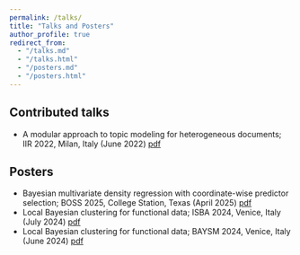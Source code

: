 ```yaml
---
permalink: /talks/
title: "Talks and Posters"
author_profile: true
redirect_from: 
  - "/talks.md"
  - "/talks.html"
  - "/posters.md"
  - "/posters.html"
---
```


Contributed talks
------

* A modular approach to topic modeling for heterogeneous documents; IIR 2022, Milan, Italy (June 2022) [pdf](/files/talk_iir2022.pdf)

Posters
------

* Bayesian multivariate density regression with coordinate-wise predictor selection; BOSS 2025, College Station, Texas (April 2025) [pdf](/files/poster_boss2025.pdf)
* Local Bayesian clustering for functional data; ISBA 2024, Venice, Italy (July 2024) [pdf](/files/poster_isba2024.pdf)
* Local Bayesian clustering for functional data; BAYSM 2024, Venice, Italy (June 2024) [pdf](/files/poster_bayesm2024.pdf)

